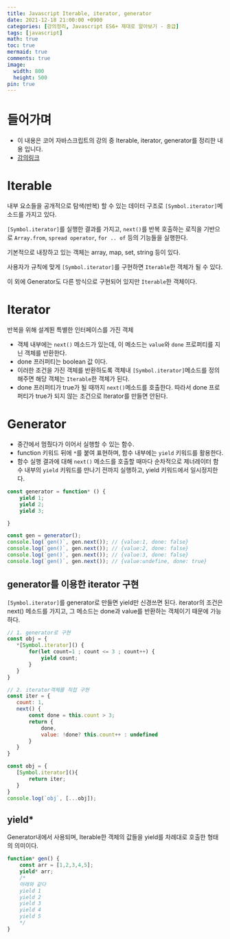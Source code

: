 ```yaml
---
title: Javascript Iterable, iterator, generator
date: 2021-12-18 21:00:00 +0900
categories: [강의정리, Javascript ES6+ 제대로 알아보기 - 중급]
tags: [javascript]
math: true
toc: true
mermaid: true
comments: true
image:
  width: 800
  height: 500
pin: true
---
```


# 들어가며
- 이 내용은 코어 자바스크립트의 강의 중 Iterable, iterator, generator를 정리한 내용 입니다.
- [강의링크](https://www.inflearn.com/course/%ED%95%B5%EC%8B%AC%EA%B0%9C%EB%85%90-javascript-flow/dashboard)



# Iterable
내부 요소들을 공개적으로 탐색(반복) 할 수 있는 데이터 구조로 `[Symbol.iterator]`메소드를 가지고 있다.

`[Symbol.iterator]`를 실행한 결과를 가지고, `next()`를 반복 호출하는 로직을 기반으로 `Array.from`, `spread operator`, `for .. of` 등의 기능들을 실행한다.

기본적으로 내장하고 있는 객체는 array, map, set, string 등이 있다.

사용자가 규칙에 맞게 `[Symbol.iterator]`를 구현하면 `Iterable`한 객체가 될 수 있다.

이 외에 Generator도 다른 방식으로 구현되어 있지만 `Iterable`한 객체이다.

# Iterator
반복을 위해 설계뙨 특별한 인터페이스를 가진 객체
- 객체 내부에는 `next()` 메소드가 있는데, 이 메소드는 `value`와 `done` 프로퍼티를 지닌 객체를 반환한다.
- done 프러퍼티는 boolean 값 이다.
- 이러한 조건을 가진 객체를 반환하도록 객체내 `[Symbol.iterator]`메소드를 정의해주면 해당 객체는 `Iterable`한 객체가 된다.
- done 프러퍼티가 true가 될 때까지 `next()`메소드를 호출한다. 따라서 done 프로퍼티가 true가 되지 않는 조건으로 Iterator를 만들면 안된다.

# Generator
- 중간에서 멈췄다가 이어서 실행할 수 있는 함수.
- function 키워드 뒤에  `*`를 붙여 표현하며, 함수 내부에는 `yield` 키워드를 활용한다.
- 함수 실행 결과에 대해 `next()` 메소드를 호출할 때마다 순차적으로 제너레이터 함수 내부의 `yield` 키워드를 만나기 전까지 실행하고, yield 키워드에서 일시정지한다.

```js
const generator = function* () {
    yield 1;
    yield 2;
    yield 3;

}

const gen = generator();
console.log(`gen()`, gen.next()); // {value:1, done: false}
console.log(`gen()`, gen.next()); // {value:2, done: false}
console.log(`gen()`, gen.next()); // {value:3, done: false}
console.log(`gen()`, gen.next()); // {value:undefine, done: true}
```

## generator를 이용한 iterator 구현
 `[Symbol.iterator]`를 generator로 만들면 yield만 신경쓰면 된다.
 iterator의 조건은 next() 메소드를 가지고, 그 메소드는 done과 value를 반환하는 객체이기 때문에 가능하다.
 
 ```js
 // 1. generator로 구현
 const obj = {
    *[Symbol.iterator]() {
        for(let count=1 ; count <= 3 ; count++) {
            yield count;
        }
    }
}

// 2. iterator객체를 직접 구현
const iter = {
    count: 1,
    next() {
        const done = this.count > 3;
        return {
            done,
            value: !done? this.count++ : undefined
        }
    }
}

const obj = {
    [Symbol.iterator](){
        return iter;
    }
}
console.log(`obj`, [...obj]);
 ```

## yield*
Generator내에서 사용되며, Iterable한 객체의 값들을 yield를 차례대로 호출한 형태의 의미이다.

```js
function* gen() {
    const arr = [1,2,3,4,5];
    yield* arr;
    /*
    아래와 같다
    yield 1
    yield 2
    yield 3
    yield 4
    yield 5
    */
}
```